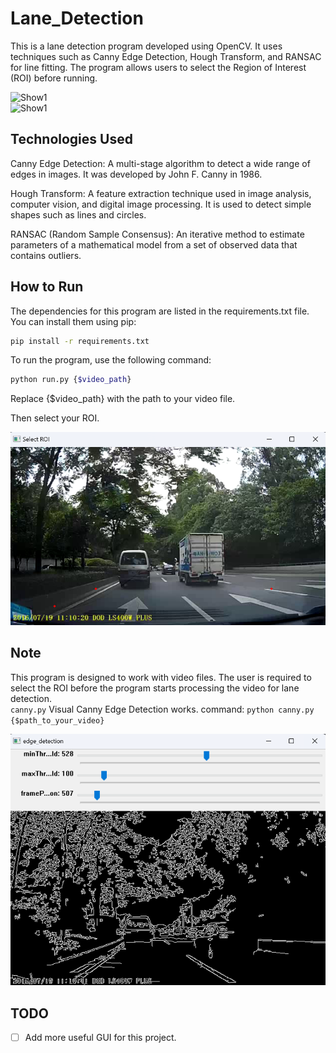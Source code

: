 # Lane_Detection

This is a lane detection program developed using OpenCV. It uses techniques such as Canny Edge Detection, Hough Transform, and RANSAC for line fitting. The program allows users to select the Region of Interest (ROI) before running.  

![Show1](./display/show1.gif)  
![Show1](./display/show2.gif)  

## Technologies Used

Canny Edge Detection: A multi-stage algorithm to detect a wide range of edges in images. It was developed by John F. Canny in 1986.  

Hough Transform: A feature extraction technique used in image analysis, computer vision, and digital image processing. It is used to detect simple shapes such as lines and circles.  

RANSAC (Random Sample Consensus): An iterative method to estimate parameters of a mathematical model from a set of observed data that contains outliers.  

## How to Run

The dependencies for this program are listed in the requirements.txt file. You can install them using pip:

```bash
pip install -r requirements.txt
```

To run the program, use the following command:

```bash
python run.py {$video_path}
```

Replace {$video_path} with the path to your video file.  

Then select your ROI.  

![select roi](./display/roi.png)

## Note

This program is designed to work with video files. The user is required to select the ROI before the program starts processing the video for lane detection.  
`canny.py` Visual Canny Edge Detection works. command: `python canny.py {$path_to_your_video}`   

![canny work](./display/canny.png)

## TODO
- [ ] Add more useful GUI for this project.
